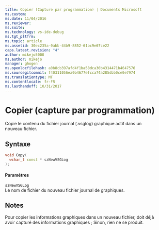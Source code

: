 ```yaml
---
title: Copier (Capture par programmation) | Documents Microsoft
ms.custom: 
ms.date: 11/04/2016
ms.reviewer: 
ms.suite: 
ms.technology: vs-ide-debug
ms.tgt_pltfrm: 
ms.topic: article
ms.assetid: 30ec235a-0abb-44b9-8852-61bc9e67ce22
caps.latest.revision: "4"
author: mikejo5000
ms.author: mikejo
manager: ghogen
ms.openlocfilehash: a0b8cb397afd4f1ba58dca30b4314471b4647576
ms.sourcegitcommit: f40311056ea0b4677efcca74a285dbb0ce0e7974
ms.translationtype: MT
ms.contentlocale: fr-FR
ms.lasthandoff: 10/31/2017
---
```

# <a name="copy-programmatic-capture"></a>Copier (capture par programmation)
Copie le contenu du fichier journal (.vsglog) graphique actif dans un nouveau fichier.  
  
## <a name="syntax"></a>Syntaxe  
  
```C++  
void Copy(  
  wchar_t const * szNewVSGLog  
);  
```  
  
#### <a name="parameters"></a>Paramètres  
 `szNewVSGLog`  
 Le nom de fichier du nouveau fichier journal de graphiques.  
  
## <a name="remarks"></a>Notes  
 Pour copier les informations graphiques dans un nouveau fichier, doit déjà avoir capturé des informations graphiques ; Sinon, rien ne se produit.